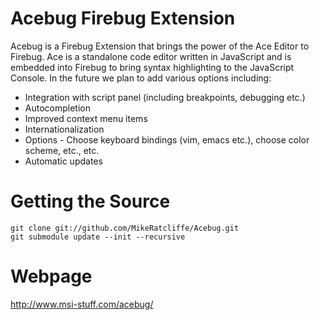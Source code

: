 Acebug Firebug Extension
========================

Acebug is a Firebug Extension that brings the power of the Ace Editor to Firebug. Ace is a standalone code editor written in JavaScript and is embedded into Firebug to bring syntax highlighting to the JavaScript Console. In the future we plan to add various options including:

* Integration with script panel (including breakpoints, debugging etc.)
* Autocompletion
* Improved context menu items
* Internationalization
* Options - Choose keyboard bindings (vim, emacs etc.), choose color scheme, etc., etc.
* Automatic updates

Getting the Source
==================

    git clone git://github.com/MikeRatcliffe/Acebug.git
    git submodule update --init --recursive

Webpage
=======

http://www.msi-stuff.com/acebug/
